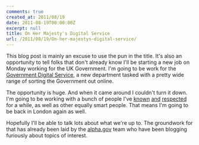 ```yaml
---
comments: true
created_at: 2011/08/19
date: 2011-08-19T00:00:00Z
excerpt: null
title: On Her Majesty's Digital Service
url: /2011/08/19/On-her-majestys-digital-service/
---
```


This blog post is mainly an excuse to use the pun in the title. It's also an opportunity to tell folks that don't already know I'll be starting a new job on Monday working for the UK Government. I'm going to be work for the [Government Digital Service](http://digital.cabinetoffice.gov.uk/), a new department tasked with a pretty wide range of sorting the Government out online.

The opportunity is huge. And when it came around I couldn't turn it down. I'm going to be working with a bunch of people I've [known](http://memespring.co.uk/) [and](http://nicepaul.com/) [respected](http://fberriman.com/) for a while, as well as other equally smart people. That means I'm going to be back in London again as well.

Hopefully I'll be able to talk lots about what we're up to. The groundwork for that has already been laid by the [alpha.gov](http://alpha.gov.uk) team who have been blogging furiously about topics of interest.
